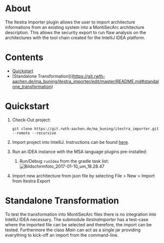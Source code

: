 # About
The Itestra Importer plugin allows the user to import architecture informations from an existing system into a MontiSecArc architecture description. This allows the security export to run flaw analysis on the architectures with the tool chain created for the IntelliJ IDEA platform.


# Contents
- [Quickstart](https://git.rwth-aachen.de/ma_buning/itestra_importer/edit/master/README.md#quickstart)
- [Standalone Transformation]((https://git.rwth-aachen.de/ma_buning/itestra_importer/edit/master/README.md#standalone_transformation)

# Quickstart 
1. Check-Out project:

    `git clone https://git.rwth-aachen.de/ma_buning/itestra_importer.git --remote --recursive`
2. Import project into IntelliJ. Instructions can be found [here](https://www.jetbrains.com/help/idea/2016.3/importing-project-from-gradle-model.html).
3. Run an IDEA instance with the MSA language plugins pre-installed:
    1. Run/Debug `runIdea` from the gradle task list:
    ![Bildschirmfoto_2017-01-10_um_18.28.47](/uploads/d8076e406cd4dc2d90071552eacbca69/Bildschirmfoto_2017-01-10_um_18.28.47.png)
4. Import new architecture from json file by selecting File > New > Import from Itestra Export 

# Standalone Transformation
To test the transformation into MontiSecArc files there is no integration into IntelliJ IDEA necessary. The submodule *ItestraImporter* has a test-case where the imported file can be selected and therefore, the import can be tested. Furthermore the class *Main* can act as a single jar providing everything to kick-off an import from the command-line.
